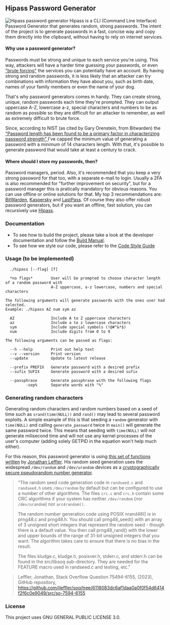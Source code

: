## Hipass Password Generator

![Hipass password generator](./doc/assets/hipass.png)
Hipass is a CLI (Command Line Interface) Password Generator that generates random, strong passwords. 
The intent of the project is to generate passwords in a fast, concise way and copy them directly into the clipboard, without having 
to rely on internet services.

#### Why use a password generator?
Passwords must be strong and unique to each service you're using. This way, attackers will have a harder time guessing your passwords, or even 
<a href="https://www.fortinet.com/resources/cyberglossary/brute-force-attack">"brute forcing"</a> 
the services you can potentially have an account. By having strong and random passwords, it is less likely that an attacker can try combinations with information
they have about you, such as birth date, names of your family members or even the name of your dog. 

That's why password generators comes in handy. They can create strong, unique, random passwords each time they're prompted. 
They can output uppercase A-Z, lowercase a-z, special characters and numbers to be as random as possible so they are difficult for an attacker to remember,
as well as extremely difficult to brute force.

Since, according to NIST (as cited by Gary Orenstein, from Bitwarden) the 
<a href="https://bitwarden.com/blog/how-long-should-my-password-be/">
"Password length has been found to be a primary factor in characterizing password strength"
</a>
I've capped the minimum value of generating a password with a minimum of 14 characters length. 
With that, it's possible to generate password that would take at least a century to crack. 

#### Where should I store my passwords, then?
Password managers, period. Also, it's recommended that you keep a very strong password for that too, with a separate e-mail to login.
Usually a 2FA is also recommended for "further improvement on security", but for a password manager this is pratically mandatory for obvious reasons. 
You can use offline or online solutions for that. My top 3 recommendations are: 
<a href="https://bitwarden.com/">BitWarden</a>, <a href="https://usa.kaspersky.com/about/company">Kaspersky</a> and <a href="https://www.lastpass.com/pt">LastPass</a>. 
Of course they also offer robust password generators, but if you want an offline, fast solution, you can recursively use 
<a href="https://github.com/lknknm/hipass-pass-gen">Hipass</a>.

### Documentation
- To see how to build the project, please take a look at the developer documentation and follow the [Build Manual](./doc/dev/BUILD.md). 
- To see how we style our code, please refer to the [Code Style Guide](./doc/dev/STYLEGUIDE.md)

### Usage (to be implemented)
```
  ./hipass [--flag] [f]
```

```
  *no flags*        User will be prompted to choose character length of a random password with 
                    A-Z uppercase, a-z lowercase, numbers and special characters

The following arguments will generate passwords with the ones user had selected.
Example: ./hipass AZ num sym az

  AZ                Include A to Z uppercase characters
  az                Include a to z lowercase characters
  sym               Include special symbols (!@#^&*$)
  num               Include digits from 0 to 9

The following arguments can be passed as flags:  

  --h --help        Print out help text
  --v --version     Print version
  --update          Update to latest release
       
  --prefix PREFIX   Generate password with a desired prefix
  --sufix SUFIX     Generate password with a desired sufix
       
  --passphrase      Generate passphrase with the following flags
         -sep%      Separate words with "%"
```

### Generating random characters
Generating random characters and random numbers based on a seed of time such as `srand(time(NULL))` and `rand()` may lead to several password exploits. A simple example of this is that seeding a `random` generator with `time(NULL)` and calling `generate_password` twice in `main()` will generate the same password twice. This means that seeding with `time(NULL)` will not generate milisecond time and will not use any kernel processes of the user's computer (adding solely GETPID in the equation won't help much either). 

For this reason, this password generator is using [this set of functions written](https://github.com/jleffler/soq/tree/6118083dc6af1daa0a0f0f54d6414f2f6c0e9049/src/so-7594-6155) by [Jonathan Leffler](https://github.com/jleffler). His random seed generation uses the widespread `/dev/random` and `/dev/urandom` devices as a [cryptographically secure pseudorandom number generator](https://en.wikipedia.org/wiki/Cryptographically_secure_pseudorandom_number_generator).

>"The random seed code generation code in `randseed.c` and `randseed.h` uses `/dev/random` by default but can be configured to use a number of other algorithms. The files `crc.c` and `crc.h` contain some CRC algorithms if your system has neither `/dev/random` (nor `/dev/urandom`) nor `arc4random()`.
>
>The random number generation code using POSIX nrand48() is in prng48.c and prng48.h. You should call prng48_seed() with an array of 3 unsigned short integers that represent the random seed - though there is a default value. You then call prng48_rand() with the lower and upper bounds of the range of 31-bit unsigned integers that you want. The algorithm takes care to ensure that there is no bias in the result.
>
>The files kludge.c, kludge.h, posixver.h, stderr.c, and stderr.h can be found in the src/libsoq sub-directory. They are needed for the FEATURE macro used in randseed.c and testing, etc."

>Leffler, Jonathan, Stack Overflow Question 75494-6155, (2023), GitHub repository, https://github.com/jleffler/soq/tree/6118083dc6af1daa0a0f0f54d6414f2f6c0e9049/src/so-7594-6155

### License
This project uses GNU GENERAL PUBLIC LICENSE 3.0.